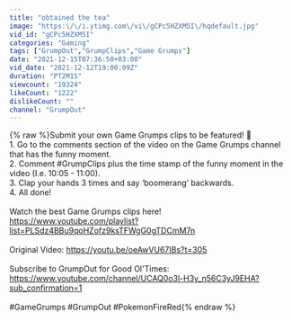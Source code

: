 ```yaml
---
title: "obtained the tea"
image: "https:\/\/i.ytimg.com\/vi\/gCPc5HZXM5I\/hqdefault.jpg"
vid_id: "gCPc5HZXM5I"
categories: "Gaming"
tags: ["GrumpOut","GrumpClips","Game Grumps"]
date: "2021-12-15T07:36:50+03:00"
vid_date: "2021-12-12T19:00:09Z"
duration: "PT2M1S"
viewcount: "19324"
likeCount: "1222"
dislikeCount: ""
channel: "GrumpOut"
---
```

{% raw %}Submit your own Game Grumps clips to be featured! 🔽<br />1. Go to the comments section of the video on the Game Grumps channel that has the funny moment.<br />2. Comment #GrumpClips plus the time stamp of the funny moment in the video (I.e. 10:05 - 11:00). <br />3. Clap your hands 3 times and say ‘boomerang’ backwards. <br />4. All done! <br /><br />Watch the best Game Grumps clips here! <br /><a rel="nofollow" target="blank" href="https://www.youtube.com/playlist?list=PLSdz4BBu9qoHZofz9ksTFWgG0gTDCmM7n">https://www.youtube.com/playlist?list=PLSdz4BBu9qoHZofz9ksTFWgG0gTDCmM7n</a><br /><br />Original Video: <a rel="nofollow" target="blank" href="https://youtu.be/oeAwVU67IBs?t=305">https://youtu.be/oeAwVU67IBs?t=305</a><br /><br />Subscribe to GrumpOut for Good Ol'Times: <br /><a rel="nofollow" target="blank" href="https://www.youtube.com/channel/UCAQ0o3l-H3y_n56C3yJ9EHA?sub_confirmation=1">https://www.youtube.com/channel/UCAQ0o3l-H3y_n56C3yJ9EHA?sub_confirmation=1</a><br /><br />#GameGrumps #GrumpOut #PokemonFireRed{% endraw %}
